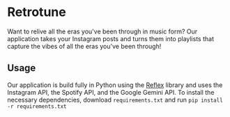 # Retrotune
Want to relive all the eras you've been through in music form? Our application takes your Instagram posts and turns them into playlists that capture the vibes of all the eras you've been through!

## Usage
Our application is build fully in Python using the [Reflex](https://reflex.dev/) library and uses the Instagram API, the Spotify API, and the Google Gemini API. To install the necessary dependencies, download `requirements.txt` and run 
```pip install -r requirements.txt```
